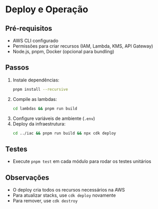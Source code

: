 # Deploy e Operação

## Pré-requisitos
- AWS CLI configurado
- Permissões para criar recursos (IAM, Lambda, KMS, API Gateway)
- Node.js, pnpm, Docker (opcional para bundling)

## Passos

1. Instale dependências:
   ```bash
   pnpm install --recursive
   ```
2. Compile as lambdas:
   ```bash
   cd lambdas && pnpm run build
   ```
3. Configure variáveis de ambiente (`.env`)
4. Deploy da infraestrutura:
   ```bash
   cd ../iac && pnpm run build && npx cdk deploy
   ```

## Testes
- Execute `pnpm test` em cada módulo para rodar os testes unitários

## Observações
- O deploy cria todos os recursos necessários na AWS
- Para atualizar stacks, use `cdk deploy` novamente
- Para remover, use `cdk destroy`
